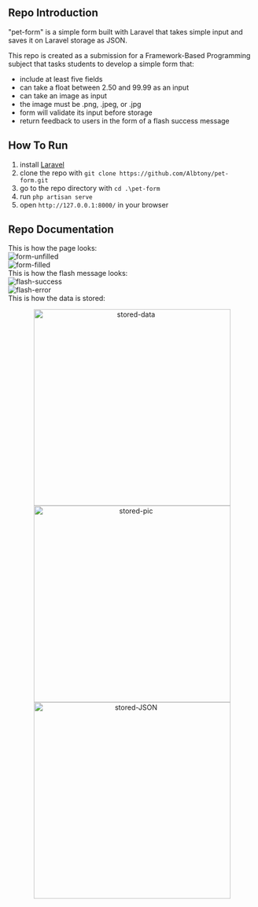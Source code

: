 ## Repo Introduction
"pet-form" is a simple form built with Laravel that takes simple input and saves it on Laravel storage as JSON.

This repo is created as a submission for a Framework-Based Programming subject that tasks students to develop a simple form that:
- include at least five fields
- can take a float between 2.50 and 99.99 as an input
- can take an image as input
- the image must be .png, .jpeg, or .jpg
- form will validate its input before storage
- return feedback to users in the form of a flash success message

## How To Run
1. install <a href="https://laravel.com/docs/10.x/installation">Laravel</a> 
2. clone the repo with `git clone https://github.com/Albtony/pet-form.git`
3. go to the repo directory with `cd .\pet-form`
4. run `php artisan serve`
5. open `http://127.0.0.1:8000/` in your browser

## Repo Documentation
This is how the page looks: </br>
<img src="https://github.com/Albtony/pet-form/assets/78489357/e5ff28b1-a45e-4e50-95f9-cc8cba0b53db" alt="form-unfilled"> </br>
<img src="https://github.com/Albtony/pet-form/assets/78489357/ed8410da-435e-4ed8-8241-9ef122d7ee36" alt="form-filled"> </br>
This is how the flash message looks: </br>
<img src="https://github.com/Albtony/pet-form/assets/78489357/1149368a-d15e-4843-bcf4-173985edc511" alt="flash-success"> </br>
<img src="https://github.com/Albtony/pet-form/assets/78489357/8b79c653-c8f4-4725-9ac2-e95a889f9ca8" alt="flash-error"> </br>
This is how the data is stored: </br>
<p align="center">
    <img src="https://github.com/Albtony/pet-form/assets/78489357/31f8ddba-45d0-49b2-8c3c-5df4546beb55" alt="stored-data" width="400px"> </br>
    <img src="https://github.com/Albtony/pet-form/assets/78489357/a091282d-f26c-42aa-8d5c-82f349966c02" alt="stored-pic" width="400px"> </br>
    <img src="https://github.com/Albtony/pet-form/assets/78489357/3ec92d1b-86da-411f-ba0f-e8822d80a8d7" alt="stored-JSON" width="400px"> </br>
</p>



